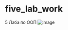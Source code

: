 # five_lab_work
5 Лаба по ООП
![image](https://user-images.githubusercontent.com/118682916/229611870-dd97df7f-65d6-4701-a701-a059b4c95e9c.png)
